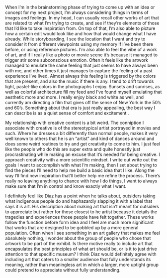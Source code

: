 When I’m in the brainstorming phase of trying to come up with an idea or concept for my next project, I’m always considering things in terms of images and feelings. In my head, I can usually recall other works of art that are related to what I’m trying to create, and see if they’re elements of those that I’d like to take inspiration from. On top of that, I’m also able to picture how a certain edit would look like and how that would change what I have already. While storyboarding, I see the location that I want and try to consider it from different viewpoints using my memory if I’ve been there before, or using reference pictures. I’m also able to feel the vibe of a work of art, and if I really like a photo or movie scene it’s because it managed to trigger stir some subconscious emotion. Often it feels like the artwork managed to emulate the same feeling that just seems to have always been with me, and other times it just manages to capture the feeling of a past experience I’ve lived. Almost always this feeling is triggered by the colors that are present, and also the music if there is any. I tend to drift towards light, pastel-like colors in the photographs I enjoy. Sunsets and sunrises, as well as colorful architecture fill my feed and I’ve found myself emulating that aesthetic more and more. I really enjoy black and white as well, and currently am directing a film that gives off the sense of New York in the 50’s and 60’s. Something about that era is just really appealing, the best way I can describe is as a quiet sense of comfort and excitement .

My relationship with creative content is a bit weird. The conniption I associate with creative is of the stereotypical artist portrayed in movies and such. Where he dresses a bit differently than normal people, makes it very well known to others that he is an “artist” and kind of dances around and does some weird routines to try and get creativity to come to him. I just feel like the people who do this are super extra and quite honestly just procrastinating while making an excuse that it’s needed for being creative. I approach creativity with a more scientific mindset. I write out write out the goals I want to accomplish with what I’m making, then I set about trying to find the pieces I’ll need to help me build a basic idea that I like. Along the way I’ll find new inspiration that’ll better help me refine the process. There’s really no leaving anything to chance with how I do things, I want to always make sure that I’m in control and know exactly what I want. 

I definitely feel like Diaz has a point when he talks about, outsiders taking what indigenous people do and haphazardly slapping it with a label that says it is art. His description about making art that isn’t meant for outsiders to appreciate but rather for those closest to he artist because it details the tragedies and experiences those people have felt together. These works follow the function before form idea and I feel are much more significant that works that are designed to be gobbled up  by a more general population. Often when I see something in an art gallery that makes me feel absolutely nothing, I wonder about the group of people who chose that artwork to be part of the exhibit. Is there motive really to include art that encapsulates the best principles of what art should be, or is it to just drive attention to that specific museum? I think Diaz would definitely agree with including art that caters to a smaller audience that fully understands its meaning, rather than meaningless art in which a larger, more uptight group could pretend to appreciate without fully understanding. 
